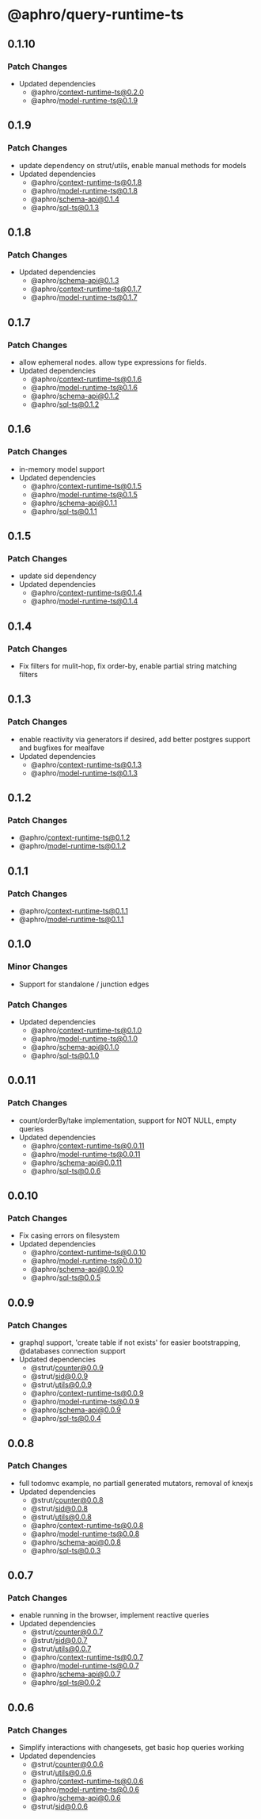 # @aphro/query-runtime-ts

## 0.1.10

### Patch Changes

- Updated dependencies
  - @aphro/context-runtime-ts@0.2.0
  - @aphro/model-runtime-ts@0.1.9

## 0.1.9

### Patch Changes

- update dependency on strut/utils, enable manual methods for models
- Updated dependencies
  - @aphro/context-runtime-ts@0.1.8
  - @aphro/model-runtime-ts@0.1.8
  - @aphro/schema-api@0.1.4
  - @aphro/sql-ts@0.1.3

## 0.1.8

### Patch Changes

- Updated dependencies
  - @aphro/schema-api@0.1.3
  - @aphro/context-runtime-ts@0.1.7
  - @aphro/model-runtime-ts@0.1.7

## 0.1.7

### Patch Changes

- allow ephemeral nodes. allow type expressions for fields.
- Updated dependencies
  - @aphro/context-runtime-ts@0.1.6
  - @aphro/model-runtime-ts@0.1.6
  - @aphro/schema-api@0.1.2
  - @aphro/sql-ts@0.1.2

## 0.1.6

### Patch Changes

- in-memory model support
- Updated dependencies
  - @aphro/context-runtime-ts@0.1.5
  - @aphro/model-runtime-ts@0.1.5
  - @aphro/schema-api@0.1.1
  - @aphro/sql-ts@0.1.1

## 0.1.5

### Patch Changes

- update sid dependency
- Updated dependencies
  - @aphro/context-runtime-ts@0.1.4
  - @aphro/model-runtime-ts@0.1.4

## 0.1.4

### Patch Changes

- Fix filters for mulit-hop, fix order-by, enable partial string matching filters

## 0.1.3

### Patch Changes

- enable reactivity via generators if desired, add better postgres support and bugfixes for mealfave
- Updated dependencies
  - @aphro/context-runtime-ts@0.1.3
  - @aphro/model-runtime-ts@0.1.3

## 0.1.2

### Patch Changes

- @aphro/context-runtime-ts@0.1.2
- @aphro/model-runtime-ts@0.1.2

## 0.1.1

### Patch Changes

- @aphro/context-runtime-ts@0.1.1
- @aphro/model-runtime-ts@0.1.1

## 0.1.0

### Minor Changes

- Support for standalone / junction edges

### Patch Changes

- Updated dependencies
  - @aphro/context-runtime-ts@0.1.0
  - @aphro/model-runtime-ts@0.1.0
  - @aphro/schema-api@0.1.0
  - @aphro/sql-ts@0.1.0

## 0.0.11

### Patch Changes

- count/orderBy/take implementation, support for NOT NULL, empty queries
- Updated dependencies
  - @aphro/context-runtime-ts@0.0.11
  - @aphro/model-runtime-ts@0.0.11
  - @aphro/schema-api@0.0.11
  - @aphro/sql-ts@0.0.6

## 0.0.10

### Patch Changes

- Fix casing errors on filesystem
- Updated dependencies
  - @aphro/context-runtime-ts@0.0.10
  - @aphro/model-runtime-ts@0.0.10
  - @aphro/schema-api@0.0.10
  - @aphro/sql-ts@0.0.5

## 0.0.9

### Patch Changes

- graphql support, 'create table if not exists' for easier bootstrapping, @databases connection support
- Updated dependencies
  - @strut/counter@0.0.9
  - @strut/sid@0.0.9
  - @strut/utils@0.0.9
  - @aphro/context-runtime-ts@0.0.9
  - @aphro/model-runtime-ts@0.0.9
  - @aphro/schema-api@0.0.9
  - @aphro/sql-ts@0.0.4

## 0.0.8

### Patch Changes

- full todomvc example, no partiall generated mutators, removal of knexjs
- Updated dependencies
  - @strut/counter@0.0.8
  - @strut/sid@0.0.8
  - @strut/utils@0.0.8
  - @aphro/context-runtime-ts@0.0.8
  - @aphro/model-runtime-ts@0.0.8
  - @aphro/schema-api@0.0.8
  - @aphro/sql-ts@0.0.3

## 0.0.7

### Patch Changes

- enable running in the browser, implement reactive queries
- Updated dependencies
  - @strut/counter@0.0.7
  - @strut/sid@0.0.7
  - @strut/utils@0.0.7
  - @aphro/context-runtime-ts@0.0.7
  - @aphro/model-runtime-ts@0.0.7
  - @aphro/schema-api@0.0.7
  - @aphro/sql-ts@0.0.2

## 0.0.6

### Patch Changes

- Simplify interactions with changesets, get basic hop queries working
- Updated dependencies
  - @strut/counter@0.0.6
  - @strut/utils@0.0.6
  - @aphro/context-runtime-ts@0.0.6
  - @aphro/model-runtime-ts@0.0.6
  - @aphro/schema-api@0.0.6
  - @strut/sid@0.0.6

